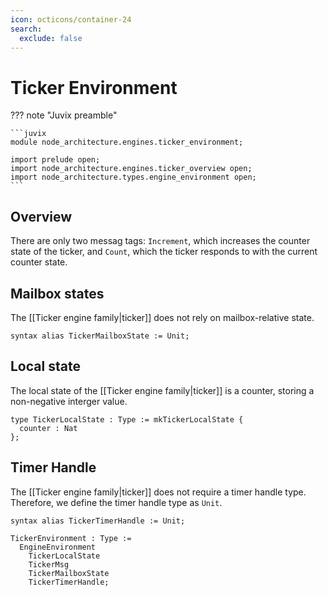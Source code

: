 ```yaml
---
icon: octicons/container-24
search:
  exclude: false
---
```


# Ticker Environment

??? note "Juvix preamble"

    ```juvix
    module node_architecture.engines.ticker_environment;

    import prelude open;
    import node_architecture.engines.ticker_overview open;
    import node_architecture.types.engine_environment open;
    ```

## Overview

There are only two messag tags:
`Increment`, which increases the counter state of the ticker,
and `Count`, which the ticker responds to with the current counter state.

## Mailbox states

The [[Ticker engine family|ticker]] does not rely on mailbox-relative state.

```juvix
syntax alias TickerMailboxState := Unit;
```

## Local state

The local state of the [[Ticker engine family|ticker]] is a counter,
storing a non-negative interger value.

```juvix
type TickerLocalState : Type := mkTickerLocalState {
  counter : Nat
};
```

## Timer Handle

The [[Ticker engine family|ticker]] does not require a timer handle type.
Therefore, we define the timer handle type as `Unit`.

```juvix
syntax alias TickerTimerHandle := Unit;
```


```juvix
TickerEnvironment : Type :=
  EngineEnvironment
    TickerLocalState
    TickerMsg
    TickerMailboxState
    TickerTimerHandle;
```